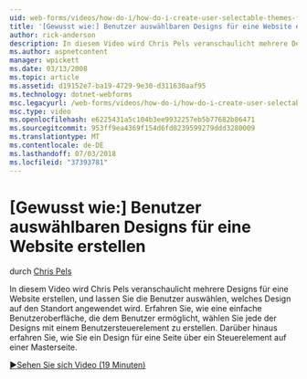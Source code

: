 ```yaml
---
uid: web-forms/videos/how-do-i/how-do-i-create-user-selectable-themes-for-a-web-site
title: '[Gewusst wie:] Benutzer auswählbaren Designs für eine Website erstellen | Microsoft-Dokumentation'
author: rick-anderson
description: In diesem Video wird Chris Pels veranschaulicht mehrere Designs für eine Website erstellen, und lassen Sie die Benutzer auswählen, welches Design auf den Standort angewendet wird. Finden Sie unter wie...
ms.author: aspnetcontent
manager: wpickett
ms.date: 03/13/2008
ms.topic: article
ms.assetid: d19152e7-ba19-4729-9e30-d311630aaf95
ms.technology: dotnet-webforms
msc.legacyurl: /web-forms/videos/how-do-i/how-do-i-create-user-selectable-themes-for-a-web-site
msc.type: video
ms.openlocfilehash: e6225431a5c104b3ee9932257eb5b77682b86471
ms.sourcegitcommit: 953ff9ea4369f154d6fd0239599279ddd3280009
ms.translationtype: MT
ms.contentlocale: de-DE
ms.lasthandoff: 07/03/2018
ms.locfileid: "37393781"
---
```

<a name="how-do-i-create-user-selectable-themes-for-a-web-site"></a>[Gewusst wie:] Benutzer auswählbaren Designs für eine Website erstellen
====================
durch [Chris Pels](https://twitter.com/chrispels)

In diesem Video wird Chris Pels veranschaulicht mehrere Designs für eine Website erstellen, und lassen Sie die Benutzer auswählen, welches Design auf den Standort angewendet wird. Erfahren Sie, wie eine einfache Benutzeroberfläche, die dem Benutzer ermöglicht, wählen Sie jede der Designs mit einem Benutzersteuerelement zu erstellen. Darüber hinaus erfahren Sie, wie Sie ein Design für eine Seite über ein Steuerelement auf einer Masterseite.

[&#9654;Sehen Sie sich Video (19 Minuten)](https://channel9.msdn.com/Blogs/ASP-NET-Site-Videos/how-do-i-create-user-selectable-themes-for-a-web-site)
